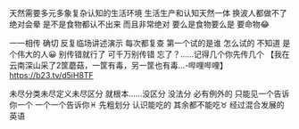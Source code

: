 天然需要多元多象复杂认知的生活环境
生活生产和认知天然一体 换波人都做不了
绝对会晕 是不是食物都认不出来
而且非常绝对 要么是食物要么是 要命物😂

一一相传 确切 反复临场讲述演示 每次都复查
第一个试的是谁 怎么试的 不知道 是个伟大的人😀
别传错就行了 可千万别传错
忘了？……记得几个你先传几个
【我在云南深山采了2筐蘑菇，一筐有毒，另一筐也有毒…-哔哩哔哩】 https://b23.tv/d5iH8TF

未尽分类未尽定义未尽区分
就根本……没区分 没法分 必有例外的
只能见一个告诉你一个 一个一个告诉你♓︎
先粗划分 认识能吃的 其余都不能吃♉︎
经过混合发展的 英语
